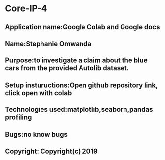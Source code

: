 # Core-IP-4
## Application name:Google Colab and Google docs 
## Name:Stephanie Omwanda 
## Purpose:to investigate a claim about the blue cars from the provided Autolib dataset.
## Setup instuructions:Open github repository link, click open with colab 
## Technologies used:matplotlib,seaborn,pandas profiling
## Bugs:no know bugs 
## Copyright: Copyright(c) 2019
